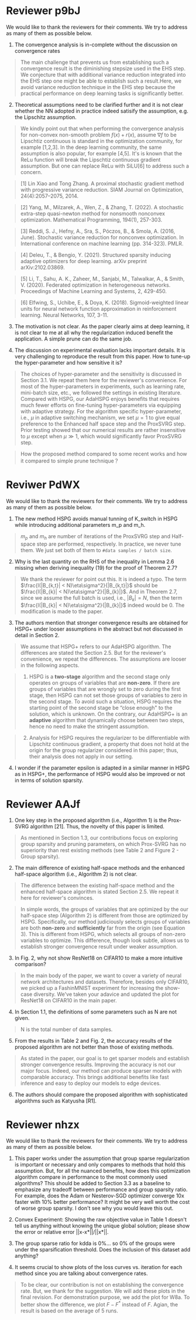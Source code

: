 # Reviewer p9bJ
We would like to thank the reviewers for their comments. We try to address as many of them as possible below.

1. The convergence analysis is in-complete without the discussion on convergence rates

> The main challenge that prevents us from establishing such a convergence result is the diminishing stepsize used in the EHS step. We conjecture that with additional variance reduction integrated into the EHS step one might be able to establish such a result.Here, we avoid variance reduction technique in the EHS step because the practical performance on  deep learning tasks is significantly better.

2. Theoretical assumptions need to be clarified further and it is not clear whether the NN adopted in practice indeed satisify the assumption, e.g. the Lipschitz assumption.

>  We kindly point out that when performing the convergence analysis for non-convex non-smooth problem $f(x)+r(x)$, assume $\nabla f$ to be Lipschtiz continuous is standard in the optimization community, for example [1,2,3]. In the deep learning community, the same assumption is also popular, for example [4,5]. It's is known that the ReLu function will break the Lipschtiz continuous gradient assumption. But one can replace ReLu with SiLU[6] to address such a concern.
    
>  [1] Lin Xiao and Tong Zhang. A proximal stochastic gradient method with progressive variance
  reduction. SIAM Journal on Optimization, 24(4):2057–2075, 2014.

>  [2] Yang, M., Milzarek, A., Wen, Z., & Zhang, T. (2022). A stochastic extra-step quasi-newton method for nonsmooth nonconvex optimization. Mathematical Programming, 194(1), 257-303.

>  [3] Reddi, S. J., Hefny, A., Sra, S., Póczos, B., & Smola, A. (2016, June). Stochastic variance reduction for nonconvex optimization. In International conference on machine learning (pp. 314-323). PMLR.

>  [4] Deleu, T., & Bengio, Y. (2021). Structured sparsity inducing adaptive optimizers for deep learning. arXiv preprint arXiv:2102.03869.

>  [5] Li, T., Sahu, A. K., Zaheer, M., Sanjabi, M., Talwalkar, A., & Smith, V. (2020). Federated optimization in heterogeneous networks. Proceedings of Machine Learning and Systems, 2, 429-450.

>  [6] Elfwing, S., Uchibe, E., & Doya, K. (2018). Sigmoid-weighted linear units for neural network function approximation in reinforcement learning. Neural Networks, 107, 3-11.

3. The motivation is not clear. As the paper clearly aims at deep learning, it is not clear to me at all why the regularization induced benefit the application. A simple prune can do the same job.

4. The discussion on experimental evaluation lacks important details. It is very challenging to reproduce the result from this paper. How to tune-up the hyper-parameter and how sensitive it is?

>  The choices of hyper-parameter and the sensitivity is discussed in Section 3.1. We repeat them here for the reviewer's convenience. For most of the hyper-parameters in experiments, such as learning rate, mini-batch size, etc., we followed the settings in existing literature. Compared with HSPG, our AdaHSPG enjoys benefits that requires much fewer efforts on fine-tuning hyper-parameters via equipping with adaptive strategy. For the algorithm specific hyper-parameter, i.e., $\mu$ in adaptive switching mechanism, we set $\mu=1$ to give equal preference to the Enhanced half space step and the ProxSVRG step. Prior testing showed that our numerical results are rather insensitive to $\mu$ except when $\mu\gg 1$, which would significantly favor ProxSVRG step. 


> How the proposed method compared to some recent works and how it compared to simple prune technique？


# Reviwer PdWX  

We would like to thank the reviewers for their comments. We try to address as many of them as possible below.

1. The new method HSPG avoids manual tunning of K_switch in HSPG while introducing additional parameters m_p and m_h. 

> $m_p$ and $m_h$ are number of iterations of the ProxSVRG step and Half-space step are performed, respectively. In practice, we never tune them. We just set both of them to `#data samples / batch size`.


2. Why is the last quantity on the RHS of the inequality in Lemma 2.6 missing when deriving inequality (19) for the proof of Theorem 2.7?

> We thank the reviewer for point out this. It is indeed a typo. The term $\frac{I(|B_{k,t}| < N)\eta\sigma^2}{|B_{k,t}|}$ should be $\frac{I(|B_{k}| < N)\eta\sigma^2}{|B_{k}|}$. And in Theorem 2.7, since we assume the full batch is used, i.e.,  $|B_k|=N$, then the term $\frac{I(|B_{k}| < N)\eta\sigma^2}{|B_{k}|}$ indeed would be $0$. The modification is made to the paper. 

3. The authors mention that stronger convergence results are obtained for HSPG+ under looser assumptions in the abstract but not discussed in detail in Section 2.

> We assume that HSPG+ refers to our AdaHSPG algorithm. The differences are stated the Section 2.5. But for the reviewer's convenience, we repeat the differences. The assumptions are looser in the following aspects.

> 1) HSPG is a **two-stage** algorithm and the second stage only operates on groups of variables that are **non-zero**. If there are groups of variables that are wrongly set to zero during the first stage, then HSPG can not set those groups of variables to zero in the second stage. To avoid such a situation, HSPG requires the starting point of the second stage be “close enough" to the solution, which is unknown. On the contrary, our AdaHSPG+ is an **adaptive** algorithm that dynamically choose between two steps, hence no need to make the stringent assumption.

> 2) Analysis for HSPG requires the regularizer to be differentiable with Lipschitz continuous gradient, a property that does not hold at the origin for the group regularizer considered in this paper; thus, their analysis does not apply in our setting.
    
4. I wonder if the parameter epsilon is adapted in a similar manner in HSPG as in HSPG+, the performance of HSPG would also be improved or not in terms of solution sparsity.

# Reviewer AAJf

1. One key step in the proposed algorithm (i.e., Algorithm 1) is the Prox-SVRG algorithm [21]. Thus, the novelty of this paper is limited.

> As mentioned in Section 1.3, our contributions focus on exploring group sparsity and pruning parameters, on which Prox-SVRG has no superiority than rest existing methods (see Table 2 and Figure 2 - Group sparsity).

2. The main difference of existing half-space methods and the enhanced half-space algorithm (i.e., Algorithm 2) is not clear.

> The difference between the existing half-space method and the enhanced half-space algorithm is stated Section 2.5. We repeat it here for reviewer's convinces.

> In simple words, the groups of variables that are optimized by the our half-space step (Algorithm 2) is different from those are optimized by HSPG. Specifically, our method judiciously selects groups of variables are both **non-zero** and **sufficiently** far from the origin (see Equation 3). This is different from HSPG, which selects all groups of  non-zero variables to optimize. This difference, though look subtle, allows us to establish stronger convergence result under weaker assumption.


3. In Fig. 2, why not show ResNet18 on CIFAR10 to make a more intuitive comparison?

> In the main body of the paper, we want to cover a variety of neural network architectures and datasets. Therefore, besides only CIFAR10, we picked up a FashinMNIST experiment for increasing the show-case diversity. We've taken your adavice and updated the plot for ResNet18 on CIFAR10 in the main paper.

4. In Section 1.1, the definitions of some parameters such as N are not given.

>  N is the total number of data samples.

5. From the results in Table 2 and Fig. 2, the accuracy results of the proposed algorithm are not better than those of existing methods.

> As stated in the paper, our goal is to get sparser models and establish stronger convergence results. Improving the accuracy is not our major focus. Indeed, our method can produce sparser models with comparable accuracy. This brings additional benefits like fast inference and easy to deploy our models to edge devices.

6. The authors should compare the proposed algorithm with sophisticated algorithms such as Katyusha [R1]. 




# Reviewer nhzx 

We would like to thank the reviewers for their comments. We try to address as many of them as possible below.

1. This paper works under the assumption that group sparse regularization is important or necessary and only compares to methods that hold this assumption. But, for all the nuanced benefits, how does this optimization algorithm compare in performance to the most commonly used algorithms? This should be added to Section 3.3 as a baseline to emphasize any tradeoff between performance and group sparsity ratio. For example, does the Adam or Nesterov-SGD optimizer converge 10x faster with 10% better performance? It might be very well worth the cost of worse group sparsity. I don't see why you would leave this out.

> 

2. Convex Experiment: Showing the raw objective value in Table 1 doesn't tell us anything without knowing the unique global solution; please show the error or relative error ||x-x*||/||x*||. 


3. The group sparse ratio for kdda is 0%... so 0% of the groups were under the sparsification threshold. Does the inclusion of this dataset add anything? 

4. It seems crucial to show plots of the loss curves vs. iteration for each method since you are talking about convergence rates. 

> To be clear, our contribution is not on establishing the convergence rate. But, we thank for the suggestion. We will add these plots in the final revision. For demonstration purpose, we add the plot for W8a. To better show the difference, we plot $F-F^*$ instead of $F$. Agian, the result is based on the average of 5 runs.
